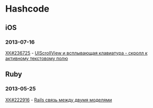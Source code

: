 # Hashcode

## iOS

### 2013-07-16

[ХК#236725](http://hashcode.ru/questions/236725/objective-c-uiscrollview-%D0%B8-%D0%B2%D1%81%D0%BF%D0%BB%D1%8B%D0%B2%D0%B0%D1%8E%D1%89%D0%B0%D1%8F-%D0%BA%D0%BB%D0%B0%D0%B2%D0%B8%D0%B0%D1%82%D1%83%D1%80%D0%B0-%D1%81%D0%BA%D1%80%D0%BE%D0%BB%D0%BB-%D0%BA-%D0%B0%D0%BA%D1%82%D0%B8%D0%B2%D0%BD%D0%BE%D0%BC%D1%83-%D1%82%D0%B5%D0%BA%D1%81%D1%82%D0%BE%D0%B2%D0%BE%D0%BC%D1%83-%D0%BF%D0%BE%D0%BB%D1%8E) - [UIScrollView и всплывающая клавиатура - скролл к активному текстовому полю](https://github.com/stanislaw/Hashcode/tree/master/iOS/20130715_236725)

## Ruby

### 2013-05-25

[ХК#222916](http://hashcode.ru/questions/222916/ruby-on-rails-rails-%D1%81%D0%B2%D1%8F%D0%B7%D1%8C-%D0%BC%D0%B5%D0%B6%D0%B4%D1%83-%D0%B4%D0%B2%D1%83%D0%BC%D1%8F-%D0%BC%D0%BE%D0%B4%D0%B5%D0%BB%D1%8F%D0%BC%D0%B8) - [Rails связь между двумя моделями](https://github.com/stanislaw/Hashcode/tree/master/Ruby/20130523_222916)




